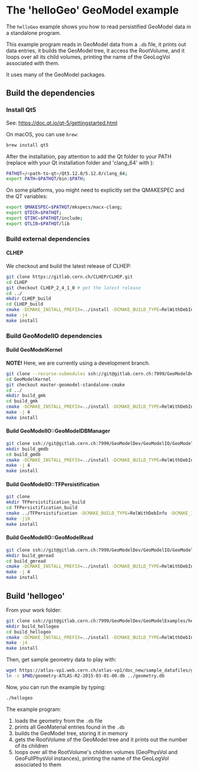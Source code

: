 

# The 'helloGeo' GeoModel example

The `helloGeo` example shows you how to read persistified GeoModel data in a standalone program.

This example program reads in GeoModel data from a `.db` file, it prints out data entries, it builds the GeoModel tree, it access the RootVolume, and it loops over all its child volumes, printing the name of the GeoLogVol associated with them.

It uses many of the GeoModel packages.

## Build the dependencies

### Install Qt5

See: <https://doc.qt.io/qt-5/gettingstarted.html>

On macOS, you can use `brew`:

```bash
brew install qt5
```

After the installation, pay attention to add the Qt folder to your PATH (replace <path-to-qt> with your Qt installation folder and 'clang_64' with ):

```bash
PATHQT=/<path-to-qt>/Qt5.12.0/5.12.0/clang_64;
export PATH=$PATHQT/bin:$PATH;
```

On some platforms, you might need to explicitly set the QMAKESPEC and the QT variables:

```bash
export QMAKESPEC=$PATHQT/mkspecs/macx-clang;
export QTDIR=$PATHQT;
export QTINC=$PATHQT/include;
export QTLIB=$PATHQT/lib
```


### Build external dependencies

#### CLHEP

We checkout and build the latest release of CLHEP:

```bash
git clone https://gitlab.cern.ch/CLHEP/CLHEP.git
cd CLHEP
git checkout CLHEP_2_4_1_0 # get the latest release
cd ../
mkdir CLHEP_build
cd CLHEP_build
cmake -DCMAKE_INSTALL_PREFIX=../install -DCMAKE_BUILD_TYPE=RelWithDebInfo ../CLHEP/
make -j4
make install
```
### Build GeoModelIO dependencies

#### Build GeoModelKernel

**NOTE!** Here, we are currently using a development branch.

```bash
git clone --recurse-submodules ssh://git@gitlab.cern.ch:7999/GeoModelDev/GeoModelKernel.git
cd GeoModelKernel
git checkout master-geomodel-standalone-cmake
cd ../
mkdir build_gmk
cd build_gmk
cmake -DCMAKE_INSTALL_PREFIX=../install -DCMAKE_BUILD_TYPE=RelWithDebInfo ../GeoModelKernel
make -j 4
make install
```

#### Build GeoModelIO::GeoModelDBManager

```bash
git clone ssh://git@gitlab.cern.ch:7999/GeoModelDev/GeoModelIO/GeoModelDBManager.git
mkdir build_gmdb
cd build_gmdb
cmake -DCMAKE_INSTALL_PREFIX=../install -DCMAKE_BUILD_TYPE=RelWithDebInfo ../GeoModelDBManager/
make -j 4
make install
```

#### Build GeoModelIO::TFPersistification

```bash
git clone
mkdir TFPersistification_build
cd TFPersistification_build
cmake ../TFPersistification -DCMAKE_BUILD_TYPE=RelWithDebInfo -DCMAKE_INSTALL_PREFIX=../install
make -j10
make install
```

#### Build GeoModelIO::GeoModelRead

```bash
git clone ssh://git@gitlab.cern.ch:7999/GeoModelDev/GeoModelIO/GeoModelRead.git
mkdir build_gmread
cd build_gmread
cmake -DCMAKE_INSTALL_PREFIX=../install -DCMAKE_BUILD_TYPE=RelWithDebInfo ../GeoModelRead
make -j 4
make install
```


## Build 'hellogeo'

From your work folder:

```bash
git clone ssh://git@gitlab.cern.ch:7999/GeoModelDev/GeoModelExamples/hellogeo.git
mkdir build_hellogeo
cd build_hellogeo
cmake -DCMAKE_INSTALL_PREFIX=../install -DCMAKE_BUILD_TYPE=RelWithDebInfo ../hellogeo
make -j4
make install
```

Then, get sample geometry data to play with:

```bash
wget https://atlas-vp1.web.cern.ch/atlas-vp1/doc_new/sample_datafiles/geometry/geometry-ATLAS-R2-2015-03-01-00.db
ln -s $PWD/geometry-ATLAS-R2-2015-03-01-00.db ../geometry.db
```

Now, you can run the example by typing:

```bash
./hellogeo
```

The example program:

 1. loads the geometry from the `.db` file
 2. prints all GeoMaterial entries found in the `.db`
 3. builds the GeoModel tree, storing it in memory
 4. gets the RootVolume of the GeoModel tree and it prints out the number of its children
 5. loops over all the RootVolume's children volumes (GeoPhysVol and GeoFullPhysVol instances), printing the name of the GeoLogVol associated to them
